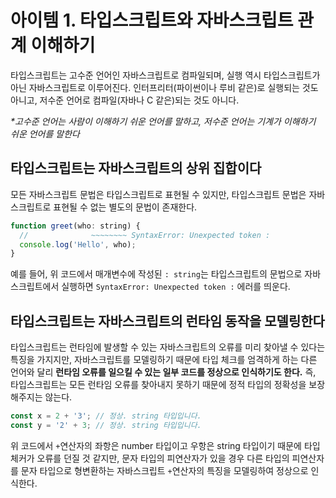 # 아이템 1. 타입스크립트와 자바스크립트 관계 이해하기

타입스크립트는 고수준 언어인 자바스크립트로 컴파일되며, 실행 역시 타입스크립트가 아닌 자바스크립트로 이루어진다. 인터프리터(파이썬이나 루비 같은)로 실행되는 것도 아니고, 저수준 언어로 컴파일(자바나 C 같은)되는 것도 아니다.

_\*고수준 언어는 사람이 이해하기 쉬운 언어를 말하고, 저수준 언어는 기계가 이해하기 쉬운 언어를 말한다_

## 타입스크립트는 자바스크립트의 상위 집합이다

모든 자바스크립트 문법은 타입스크립트로 표현될 수 있지만, 타입스크립트 문법은 자바스크립트로 표현될 수 없는 별도의 문법이 존재한다.

```js
function greet(who: string) {
  //              ~~~~~~~~ SyntaxError: Unexpected token :
  console.log('Hello', who);
}
```

예를 들어, 위 코드에서 매개변수에 작성된 `: string`는 타입스크립트의 문법으로 자바스크립트에서 실행하면 `SyntaxError: Unexpected token :` 에러를 띄운다.

## 타입스크립트는 자바스크립트의 런타임 동작을 모델링한다

타입스크립트는 런타임에 발생할 수 있는 자바스크립트의 오류를 미리 찾아낼 수 있다는 특징을 가지지만, 자바스크립트를 모델링하기 때문에 타입 체크를 엄격하게 하는 다른 언어와 달리 **런타임 오류를 일으킬 수 있는 일부 코드를 정상으로 인식하기도 한다.** 즉, 타입스크립트는 모든 런타임 오류를 찾아내지 못하기 때문에 정적 타입의 정확성을 보장해주지는 않는다.

```ts
const x = 2 + '3'; // 정상. string 타입입니다.
const y = '2' + 3; // 정상. string 타입입니다.
```

위 코드에서 `+`연산자의 좌항은 number 타입이고 우항은 string 타입이기 때문에 타입 체커가 오류를 던질 것 같지만, 문자 타입의 피연산자가 있을 경우 다른 타입의 피연산자를 문자 타입으로 형변환하는 자바스크립트 `+`연산자의 특징을 모델링하여 정상으로 인식한다.
